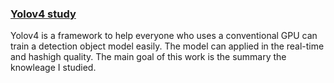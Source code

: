 ### [Yolov4 study](./yolov4_study)
Yolov4 is a framework to help everyone who uses a conventional GPU can train a detection object model easily. The model can applied in the real-time and hashigh quality. The main goal of this work is the summary the knowleage I studied.

